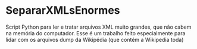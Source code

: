 SepararXMLsEnormes
==================

Script Python para ler e tratar arquivos XML muito grandes, que não cabem na memória do computador. Esse é um trabalho feito especialmente para lidar com os arquivos dump da Wikipédia (que contém a Wikipedia toda)
